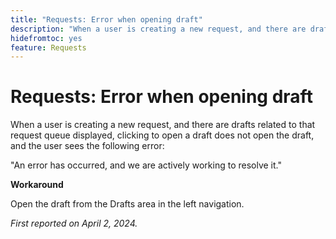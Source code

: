 ```yaml
---
title: "Requests: Error when opening draft"
description: "When a user is creating a new request, and there are drafts related to that request queue displayed, clicking to open a draft does not open the draft, and the user sees an error. A workaround is available."
hidefromtoc: yes
feature: Requests
---
```


# Requests: Error when opening draft

When a user is creating a new request, and there are drafts related to that request queue displayed, clicking to open a draft does not open the draft, and the user sees the following error:

"An error has occurred, and we are actively working to resolve it."

**Workaround**

Open the draft from the Drafts area in the left navigation.

_First reported on April 2, 2024._
